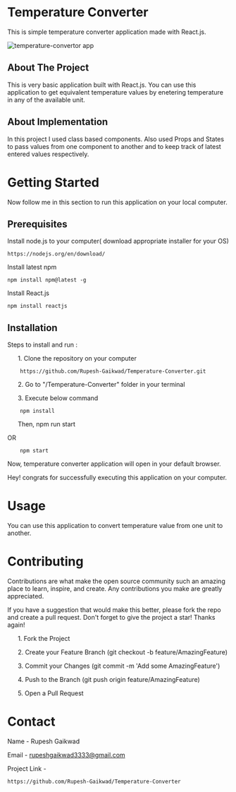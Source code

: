 
# Temperature Converter

This is simple temperature converter application made with React.js.

![temperature-convertor app](https://user-images.githubusercontent.com/90320333/156386104-0fe94ee6-edd5-41db-b542-817a4f147cde.png)


## About The Project

This is very basic application built with React.js. You can use 
this application to get equivalent temperature values by
enetering temperature in any of the available unit. 
## About Implementation

In this project I used class based components. Also used Props and States to pass values
from one component to another and to keep track of latest entered values respectively.
# Getting Started

Now follow me in this section to run this application on your local computer.

## Prerequisites

Install node.js to your computer( download appropriate installer for your OS)

    https://nodejs.org/en/download/

Install latest npm

    npm install npm@latest -g

Install React.js

    npm install reactjs

## Installation


Steps to install and run :

&nbsp;&nbsp;&nbsp;&nbsp;&nbsp;&nbsp;1. Clone the repository on your computer

        https://github.com/Rupesh-Gaikwad/Temperature-Converter.git

&nbsp;&nbsp;&nbsp;&nbsp;&nbsp;&nbsp;2. Go to "/Temperature-Converter" folder in your terminal

&nbsp;&nbsp;&nbsp;&nbsp;&nbsp;&nbsp;3. Execute below command 

        npm install
&nbsp;&nbsp;&nbsp;&nbsp;&nbsp;&nbsp;Then,
        npm run start

OR 

        npm start

Now, temperature converter application will open in your default browser.

Hey! congrats for successfully executing this application on your computer.


# Usage

You can use this application to convert temperature value from one unit to another.


# Contributing

Contributions are what make the open source community such an amazing place to learn, inspire, and create. Any contributions you make are greatly appreciated.

If you have a suggestion that would make this better, please fork the repo and create a pull request. Don't forget to give the project a star! Thanks again!

&nbsp;&nbsp;&nbsp;&nbsp;&nbsp;&nbsp;1. Fork the Project

&nbsp;&nbsp;&nbsp;&nbsp;&nbsp;&nbsp;2. Create your Feature Branch (git checkout -b feature/AmazingFeature)

&nbsp;&nbsp;&nbsp;&nbsp;&nbsp;&nbsp;3. Commit your Changes (git commit -m 'Add some AmazingFeature')

&nbsp;&nbsp;&nbsp;&nbsp;&nbsp;&nbsp;4. Push to the Branch (git push origin feature/AmazingFeature)

&nbsp;&nbsp;&nbsp;&nbsp;&nbsp;&nbsp;5. Open a Pull Request

# Contact

Name - Rupesh Gaikwad

Email - rupeshgaikwad3333@gmail.com

Project Link - 

    https://github.com/Rupesh-Gaikwad/Temperature-Converter
